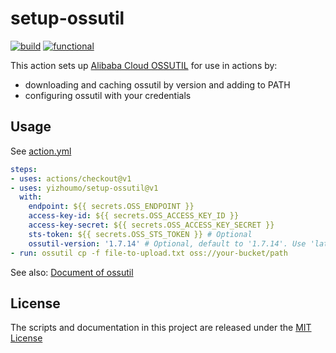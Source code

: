 # setup-ossutil

[![build](https://github.com/yizhoumo/setup-ossutil/actions/workflows/build.yml/badge.svg)](https://github.com/yizhoumo/setup-ossutil/actions/workflows/build.yml)
[![functional](https://github.com/yizhoumo/setup-ossutil/actions/workflows/functional.yml/badge.svg)](https://github.com/yizhoumo/setup-ossutil/actions/workflows/functional.yml)

This action sets up [Alibaba Cloud OSSUTIL](https://github.com/aliyun/ossutil) for use in actions by:

- downloading and caching ossutil by version and adding to PATH
- configuring ossutil with your credentials

## Usage

See [action.yml](action.yml)

```yaml
steps:
- uses: actions/checkout@v1
- uses: yizhoumo/setup-ossutil@v1
  with:
    endpoint: ${{ secrets.OSS_ENDPOINT }}
    access-key-id: ${{ secrets.OSS_ACCESS_KEY_ID }}
    access-key-secret: ${{ secrets.OSS_ACCESS_KEY_SECRET }}
    sts-token: ${{ secrets.OSS_STS_TOKEN }} # Optional
    ossutil-version: '1.7.14' # Optional, default to '1.7.14'. Use 'latest' to get the latest version.
- run: ossutil cp -f file-to-upload.txt oss://your-bucket/path
```

See also: [Document of ossutil](https://help.aliyun.com/document_detail/50452.html)

## License

The scripts and documentation in this project are released under the [MIT License](LICENSE)

